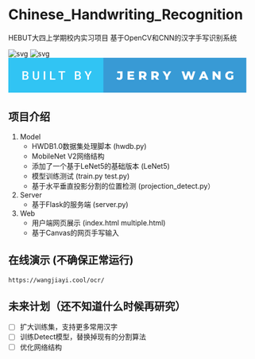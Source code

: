 # Chinese_Handwriting_Recognition
HEBUT大四上学期校内实习项目 基于OpenCV和CNN的汉字手写识别系统

![svg](https://forthebadge.com/images/badges/made-with-python.svg)
![svg](https://forthebadge.com/images/badges/made-with-javascript.svg)
[![svg](https://github.com/WangJerry1229/WangJerry1229/raw/main/badge.svg)](https://wangjiayi.cool)

## 项目介绍
1. Model 
   - HWDB1.0数据集处理脚本 (hwdb.py)
   - MobileNet V2网络结构
   - 添加了一个基于LeNet5的基础版本 (LeNet5)
   - 模型训练测试 (train.py test.py)
   - 基于水平垂直投影分割的位置检测 (projection_detect.py）
2. Server
   - 基于Flask的服务端 (server.py)
3. Web
   - 用户端网页展示 (index.html multiple.html)
   - 基于Canvas的网页手写输入

## 在线演示 (不确保正常运行)
    https://wangjiayi.cool/ocr/

## 未来计划（还不知道什么时候再研究）

- [ ] 扩大训练集，支持更多常用汉字
- [ ] 训练Detect模型，替换掉现有的分割算法
- [ ] 优化网络结构
